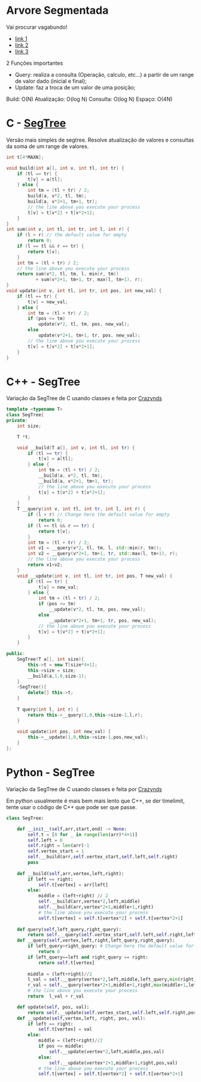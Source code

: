 # Arvore Segmentada

Vai procurar vagabundo!

- [link 1](https://cp-algorithms.com/data_structures/segment_tree.html)
- [link 2](https://www.youtube.com/watch?v=CN0N1ddJ9hA&ab_channel=GauravSen)
- [link 3](https://www.geeksforgeeks.org/segment-tree-data-structure/)


2 Funções importantes

- Query: realiza a consulta (Operação, calculo, etc...) a partir de um range de valor dado (inicial e final);
- Update: faz a troca de um valor de uma posição;

Build: O(N)
Atualização: O(log N)
Consulta: O(log N)
Espaço: O(4N)


# C - [SegTree](https://cp-algorithms.com/data_structures/segment_tree.html)

Versão mais simples de segtree.
Resolve atualização de valores e consultas da soma de um range de valores.

```C
int t[4*MAXN];

void build(int a[], int v, int tl, int tr) {
    if (tl == tr) {
        t[v] = a[tl];
    } else {
        int tm = (tl + tr) / 2;
        build(a, v*2, tl, tm);
        build(a, v*2+1, tm+1, tr);
        // the line above you execute your process
        t[v] = t[v*2] + t[v*2+1];
    }
}
int sum(int v, int tl, int tr, int l, int r) {
    if (l > r) // the default value for empty 
        return 0;
    if (l == tl && r == tr) {
        return t[v];
    }
    int tm = (tl + tr) / 2;
    // the line above you execute your process
    return sum(v*2, tl, tm, l, min(r, tm))
           + sum(v*2+1, tm+1, tr, max(l, tm+1), r);
}
void update(int v, int tl, int tr, int pos, int new_val) {
    if (tl == tr) {
        t[v] = new_val;
    } else {
        int tm = (tl + tr) / 2;
        if (pos <= tm)
            update(v*2, tl, tm, pos, new_val);
        else
            update(v*2+1, tm+1, tr, pos, new_val);
        // the line above you execute your process
        t[v] = t[v*2] + t[v*2+1];
    }
}

```


# C++ - SegTree

Variação da SegTree de C usando classes e feita por [Crazynds](https://github.com/crazynds)

```C++
template <typename T>
class SegTree{
private:
    int size;

    T *t;

    void __build(T a[], int v, int tl, int tr) {
        if (tl == tr) {
            t[v] = a[tl];
        } else {
            int tm = (tl + tr) / 2;
            __build(a, v*2, tl, tm);
            __build(a, v*2+1, tm+1, tr);
            // the line above you execute your process
            t[v] = t[v*2] + t[v*2+1];
        }
    }
    T __query(int v, int tl, int tr, int l, int r) {
        if (l > r) // Change here the default value for empty
            return 0;
        if (l == tl && r == tr) {
            return t[v];
        }
        int tm = (tl + tr) / 2;
        int v1 = __query(v*2, tl, tm, l, std::min(r, tm));
        int v2 = __query(v*2+1, tm+1, tr, std::max(l, tm+1), r);
        // the line above you execute your process
        return v1+v2;
    }
    void __update(int v, int tl, int tr, int pos, T new_val) {
        if (tl == tr) {
            t[v] = new_val;
        } else {
            int tm = (tl + tr) / 2;
            if (pos <= tm)
                __update(v*2, tl, tm, pos, new_val);
            else
                __update(v*2+1, tm+1, tr, pos, new_val);
            // the line above you execute your process
            t[v] = t[v*2] + t[v*2+1];
        }
    }

public:
    SegTree(T a[], int size){
        this->t = new T[size*4+1];
        this->size = size;
        __build(a,1,0,size-1);
    }
    ~SegTree(){
        delete[] this->t;
    }
    
    T query(int l, int r) {
        return this->__query(1,0,this->size-1,l,r);
    }
        
    void update(int pos, int new_val) {
        this->__update(1,0,this->size-1,pos,new_val);
    }
};
```


# Python - SegTree

Variação da SegTree de C usando classes e feita por [Crazynds](https://github.com/crazynds)

Em python usualmente é mais bem mais lento que C++, se der timelimit, tente usar o código de C++ que pode ser que passe.


```python
class SegTree:

    def __init__(self,arr,start,end) -> None:
        self.t = [0 for _ in range(len(arr)*4+1)]
        self.left = 0
        self.right = len(arr)-1
        self.vertex_start = 1
        self.__build(arr,self.vertex_start,self.left,self.right)
        pass
            
    def __build(self,arr,vertex,left,right):
        if left == right:
            self.t[vertex] = arr[left]
        else:
            middle = (left+right) // 2
            self.__build(arr,vertex*2,left,middle)
            self.__build(arr,vertex*2+1,middle+1,right)
            # the line above you execute your process
            self.t[vertex] = self.t[vertex*2] + self.t[vertex*2+1]
        
    def query(self,left_query,right_query):
        return self.__query(self.vertex_start,self.left,self.right,left_query,right_query)
    def __query(self,vertex,left,right,left_query,right_query):
        if left_query>right_query: # Change here the default value for empty
            return 0
        if left_query==left and right_query == right:
            return self.t[vertex]
        
        middle = (left+right)//2
        l_val = self.__query(vertex*2,left,middle,left_query,min(right_query,middle))
        r_val = self.__query(vertex*2+1,middle+1,right,max(middle+1,left_query),right_query)
        # the line above you execute your process
        return  l_val + r_val

    def update(self, pos, val):
        return self.__update(self.vertex_start,self.left,self.right,pos,val)
    def __update(self,vertex,left, right, pos, val):
        if left == right:
            self.t[vertex] = val
        else:
            middle = (left+right)//2
            if pos <= middle:
                self.__update(vertex*2,left,middle,pos,val)
            else:
                self.__update(vertex*2+1,middle+1,right,pos,val)
            # the line above you execute your process
            self.t[vertex] = self.t[vertex*2] + self.t[vertex*2+1]
```


